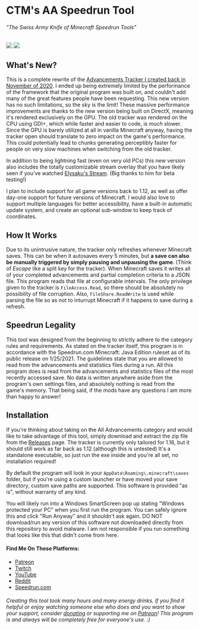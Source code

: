 # CTM's AA Speedrun Tool
###### "The Swiss Army Knife of Minecraft Speedrun Tools"

![](preview_overlay.gif)
![](preview_main.gif)

## What's New?
This is a complete rewrite of the [Advancements Tracker I created back in November of 2020](https://github.com/DarwinBaker/AdvancementsTracker). I ended up being extremely limited by the performance of the framework that the original program was built on, and couldn't add many of the great features people have been requesting. This new version has no such limitations, so the sky is the limit! These massive performance improvements are thanks to the new version being built on DirectX, meaning it's rendered exclusively on the GPU. The old tracker was rendered on the CPU using GDI+, which while faster and easier to code, is *much* slower. Since the GPU is barely utilized at all in vanilla Minecraft anyway, having the tracker open should translate to zero impact on the game's performance. This could potentially lead to chunks generating perceptibly faster for people on very slow machines when switching from the old tracker.

In addition to being lightning fast (even on very old PCs) this new version also includes the totally customizable stream overlay that you have likely seen if you've watched [Elysaku's Stream](https://www.twitch.tv/elysaku). (Big thanks to him for beta testing!)

I plan to include support for all game versions back to 1.12, as well as offer day-one support for future versions of Minecraft. I would also love to support multiple languages for better accessibility, have a built-in automatic update system, and create an optional sub-window to keep track of coordinates.

## How It Works

Due to its unintrusive nature, the tracker only refreshes whenever Minecraft saves. This can be when it autosaves every 5 minutes, but **a save can also be manually triggered by simply pausing and unpausing the game**. (Think of *Escape* like a split key for the tracker). When Minecraft saves it writes all of your completed advancements and partial completion criteria to a JSON file. This program reads that file at configurable intervals. The only privilege given to the tracker is `FileAccess.Read`, so there should be absolutely no possibility of file corruption. Also, `FileShare.ReadWrite` is used while parsing the file so as not to inturrupt Minecraft if it happens to save during a refresh.

## Speedrun Legality

This tool was designed from the beginning to strictly adhere to the category rules and requirements. As stated on the tracker itself, this program is in accordance with the Speedrun.com Minecraft: Java Edition ruleset as of its public release on 1/25/2021. The guidelines state that you are allowed to read from the advancements and statistics files during a run. All this program does is read from the advancements and statistics files of the most recently accessed save. No data is written anywhere aside from the program's own settings files, and absolutely nothing is read from the game's memory. That being said, if the mods have any questions I am more than happy to answer!

## Installation

If you're thinking about taking on the All Advancements category and would like to take advantage of this tool, simply download and extract the zip file from the [Releases](https://github.com/DarwinBaker/AATool/releases) page. The tracker is currently only tailored for 1.16, but it should still work as far back as 1.12 (although this is untested) 
It's a standalone executable, so just run the exe inside and you're all set, no installation required!  

By default the program will look in your `AppData\Roaming\.minecraft\saves` folder, but if you're using a custom launcher or have moved your save directory, custom save paths are supported. This software is provided "as is", without warranty of any kind. 

You will likely run into a Windows SmartScreen pop up stating "Windows protected your PC" when you first run the program. You can safely ignore this and click "Run Anyway" and it shouldn't ask again. DO NOT download/run any version of this software not downloaded directly from this repository to avoid malware. I am not responsible if you run something that looks like this that didn't come from here.

#### Find Me On These Platforms:
- [Patreon](https://www.patreon.com/_ctm)
- [Twitch](https://www.twitch.tv/ctm_256)
- [YouTube](https://www.youtube.com/channel/UCdJ1FnTvTpna4VGkEyJ9_NA)
- [Reddit](https://www.reddit.com/user/_CTM_)
- [Speedrun.com](https://www.speedrun.com/user/CTM)

###### Creating this tool took many hours and many energy drinks. If you find it helpful or enjoy watching someone else who does and you want to show your support, consider [donating](https://www.paypal.com/donate?hosted_button_id=EN29468P8CY24) or supporting me on [Patreon](https://www.patreon.com/_ctm)! This program is and always will be completely free for everyone's use. :)
